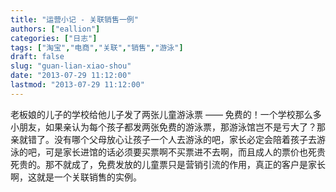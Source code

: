```yaml
---
title: "运营小记 - 关联销售一例"
authors: ["eallion"]
categories: ["日志"]
tags: ["淘宝","电商","关联","销售","游泳"]
draft: false
slug: "guan-lian-xiao-shou"
date: "2013-07-29 11:12:00"
lastmod: "2013-07-29 11:12:00"
---
```


老板娘的儿子的学校给他儿子发了两张儿童游泳票 —— 免费的！一个学校那么多小朋友，如果亲认为每个孩子都发两张免费的游泳票，那游泳馆岂不是亏大了？那亲就错了。没有哪个父母放心让孩子一个人去游泳的吧，家长必定会陪着孩子去游泳的吧，可是家长进馆的话必须要买票啊不买票进不去啊，而且成人的票价也死贵死贵的。那不就成了，免费发放的儿童票只是营销引流的作用，真正的客户是家长啊，这就是一个关联销售的实例。
